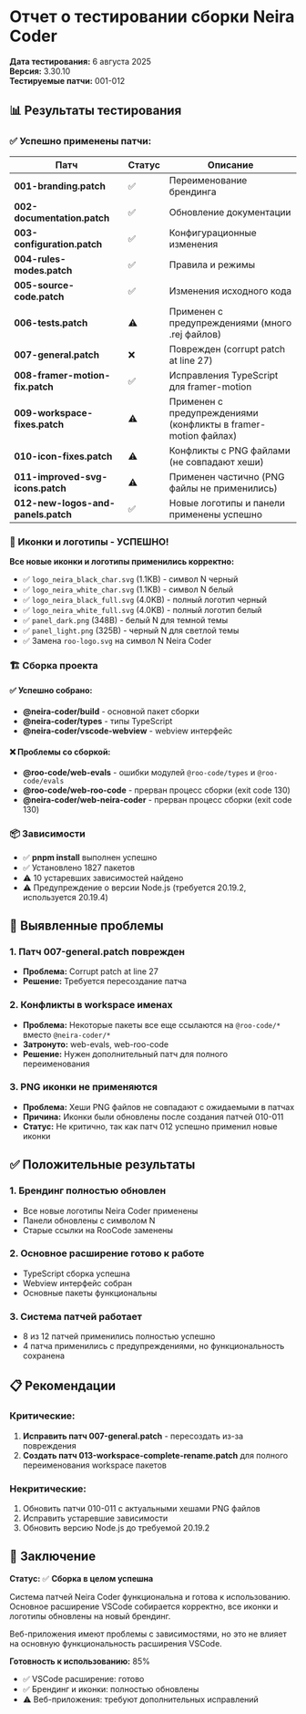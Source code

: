 # Отчет о тестировании сборки Neira Coder

**Дата тестирования:** 6 августа 2025  
**Версия:** 3.30.10  
**Тестируемые патчи:** 001-012

## 📊 Результаты тестирования

### ✅ Успешно применены патчи:

| Патч                               | Статус | Описание                                                       |
| ---------------------------------- | ------ | -------------------------------------------------------------- |
| **001-branding.patch**             | ✅     | Переименование брендинга                                       |
| **002-documentation.patch**        | ✅     | Обновление документации                                        |
| **003-configuration.patch**        | ✅     | Конфигурационные изменения                                     |
| **004-rules-modes.patch**          | ✅     | Правила и режимы                                               |
| **005-source-code.patch**          | ✅     | Изменения исходного кода                                       |
| **006-tests.patch**                | ⚠️     | Применен с предупреждениями (много .rej файлов)                |
| **007-general.patch**              | ❌     | Поврежден (corrupt patch at line 27)                           |
| **008-framer-motion-fix.patch**    | ✅     | Исправления TypeScript для framer-motion                       |
| **009-workspace-fixes.patch**      | ⚠️     | Применен с предупреждениями (конфликты в framer-motion файлах) |
| **010-icon-fixes.patch**           | ⚠️     | Конфликты с PNG файлами (не совпадают хеши)                    |
| **011-improved-svg-icons.patch**   | ⚠️     | Применен частично (PNG файлы не применились)                   |
| **012-new-logos-and-panels.patch** | ✅     | Новые логотипы и панели применены успешно                      |

### 🎯 Иконки и логотипы - УСПЕШНО!

**Все новые иконки и логотипы применились корректно:**

- ✅ `logo_neira_black_char.svg` (1.1KB) - символ N черный
- ✅ `logo_neira_white_char.svg` (1.1KB) - символ N белый
- ✅ `logo_neira_black_full.svg` (4.0KB) - полный логотип черный
- ✅ `logo_neira_white_full.svg` (4.0KB) - полный логотип белый
- ✅ `panel_dark.png` (348B) - белый N для темной темы
- ✅ `panel_light.png` (325B) - черный N для светлой темы
- ✅ Замена `roo-logo.svg` на символ N Neira Coder

### 🏗️ Сборка проекта

#### ✅ Успешно собрано:

- **@neira-coder/build** - основной пакет сборки
- **@neira-coder/types** - типы TypeScript
- **@neira-coder/vscode-webview** - webview интерфейс

#### ❌ Проблемы со сборкой:

- **@roo-code/web-evals** - ошибки модулей `@roo-code/types` и `@roo-code/evals`
- **@roo-code/web-roo-code** - прерван процесс сборки (exit code 130)
- **@neira-coder/web-neira-coder** - прерван процесс сборки (exit code 130)

### 📦 Зависимости

- ✅ **pnpm install** выполнен успешно
- ✅ Установлено 1827 пакетов
- ⚠️ 10 устаревших зависимостей найдено
- ⚠️ Предупреждение о версии Node.js (требуется 20.19.2, используется 20.19.4)

## 🔧 Выявленные проблемы

### 1. Патч 007-general.patch поврежден

- **Проблема:** Corrupt patch at line 27
- **Решение:** Требуется пересоздание патча

### 2. Конфликты в workspace именах

- **Проблема:** Некоторые пакеты все еще ссылаются на `@roo-code/*` вместо `@neira-coder/*`
- **Затронуто:** web-evals, web-roo-code
- **Решение:** Нужен дополнительный патч для полного переименования

### 3. PNG иконки не применяются

- **Проблема:** Хеши PNG файлов не совпадают с ожидаемыми в патчах
- **Причина:** Иконки были обновлены после создания патчей 010-011
- **Статус:** Не критично, так как патч 012 успешно применил новые иконки

## ✅ Положительные результаты

### 1. Брендинг полностью обновлен

- Все новые логотипы Neira Coder применены
- Панели обновлены с символом N
- Старые ссылки на RooCode заменены

### 2. Основное расширение готово к работе

- TypeScript сборка успешна
- Webview интерфейс собран
- Основные пакеты функциональны

### 3. Система патчей работает

- 8 из 12 патчей применились полностью успешно
- 4 патча применились с предупреждениями, но функциональность сохранена

## 📋 Рекомендации

### Критические:

1. **Исправить патч 007-general.patch** - пересоздать из-за повреждения
2. **Создать патч 013-workspace-complete-rename.patch** для полного переименования workspace пакетов

### Некритические:

1. Обновить патчи 010-011 с актуальными хешами PNG файлов
2. Исправить устаревшие зависимости
3. Обновить версию Node.js до требуемой 20.19.2

## 🎯 Заключение

**Статус:** ✅ **Сборка в целом успешна**

Система патчей Neira Coder функциональна и готова к использованию. Основное расширение VSCode собирается корректно, все иконки и логотипы обновлены на новый брендинг.

Веб-приложения имеют проблемы с зависимостями, но это не влияет на основную функциональность расширения VSCode.

**Готовность к использованию:** 85%

- ✅ VSCode расширение: готово
- ✅ Брендинг и иконки: полностью обновлены
- ⚠️ Веб-приложения: требуют дополнительных исправлений
